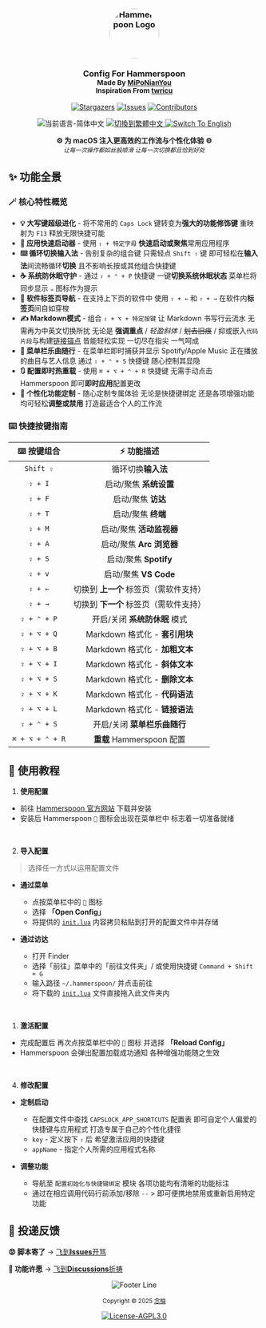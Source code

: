 <h3 align="center">
  <img src="https://avatars.githubusercontent.com/u/9214848?s=200&v=4" width="100" alt="Hammerspoon Logo" style="border-radius: 50%;"/><br/>
  <br/>
  <strong>Config For Hammerspoon</strong>
  <br/>
  <small>Made By <a href="https://github.com/MiPoNianYou/">MiPoNianYou</a></small>
  <br/>
  <small>Inspiration From <a href="https://github.com/twricu/">twricu</a></small>
</h3>

<p align="center">
  <a href="https://github.com/MiPoNianYou/macOS-Enhancer/stargazers"><img alt="Stargazers" src="https://img.shields.io/github/stars/MiPoNianYou/macOS-Enhancer?colorA=303446&colorB=babbf1&style=for-the-badge&logo=starship&logoColor=babbf1"></a>
  <a href="https://github.com/MiPoNianYou/macOS-Enhancer/issues"><img alt="Issues" src="https://img.shields.io/github/issues/MiPoNianYou/macOS-Enhancer?colorA=303446&colorB=ef9f76&style=for-the-badge&logo=bugsnag&logoColor=ef9f76"></a>
  <a href="https://github.com/MiPoNianYou/macOS-Enhancer/contributors"><img alt="Contributors" src="https://img.shields.io/github/contributors/MiPoNianYou/macOS-Enhancer?colorA=303446&colorB=a6d189&style=for-the-badge&logo=github&logoColor=a6d189"></a>
</p>

<p align="center">
  <img src="https://img.shields.io/badge/语言-简体中文-8caaee?colorA=303446&style=for-the-badge" alt="当前语言-简体中文">
  <a href="https://github.com/MiPoNianYou/macOS-Enhancer/blob/main/READMETW.md" title="切換到繁體中文">
    <img src="https://img.shields.io/badge/語言-繁體中文-51576d?colorA=303446&style=for-the-badge" alt="切換到繁體中文">
  </a>
  <a href="https://github.com/MiPoNianYou/macOS-Enhancer/blob/main/READMEEN.md" title="Switch To English">
    <img src="https://img.shields.io/badge/Language-English-51576d?colorA=303446&style=for-the-badge" alt="Switch To English">
  </a>
</p>

<p align="center">
<strong>⚙️ 为 macOS 注入更高效的工作流与个性化体验 ⚙️</strong>
<br/>
<small><i>让每一次操作都如丝般顺滑 让每一次切换都且恰到好处</i></small>
</p>

## ✨ 功能全景

### 🪄 核心特性概览
- **💡 大写键超级进化** - 将不常用的 `Caps Lock` 键转变为**强大的功能修饰键** 重映射为 `F13` 释放无限快捷可能
- **🚀 应用快速启动器** - 使用 `⇪ + 特定字母` **快速启动或聚焦**常用应用程序
- **⌨️ 循环切换输入法** - 告别复杂的组合键 只需轻点 `Shift ⇧` 键 即可轻松在**输入法**间流畅循环**切换** 且不影响长按或其他组合快捷键
- **☕️ 系统防休眠守护** - 通过 `⇪ + ⌃ + P` 快捷键 一键**切换系统休眠状态** 菜单栏将同步显示 `☕️` 图标作为提示
- **📑 软件标签页导航** - 在支持上下页的软件中 使用 `⇪ + ←` 和 `⇪ + →` 在软件内**标签页**间自如穿梭
- **✍️ Markdown模式** - 组合 `⇪ + ⌥ + 特定按键` 让 Markdown 书写行云流水 无需再为中英文切换所扰 无论是 **强调重点** / *轻盈斜体* / ~~划去旧痕~~ / 抑或嵌入`代码片段`与构建[链接锚点]() 皆能轻松实现 一切尽在指尖 一气呵成
- **🎵 菜单栏乐曲随行** - 在菜单栏即时捕获并显示 Spotify/Apple Music 正在播放的曲目与艺人信息 通过 `⇪ + ⌃ + S` 快捷键 随心控制其显隐
- **🔃 配置即时热重载** - 使用 `⌘ + ⌥ + ⌃ + R` 快捷键 无需手动点击 Hammerspoon 即可**即时应用**配置更改
- **🧰 个性化功能定制** - 随心定制专属体验 无论是快捷键绑定 还是各项增强功能 均可轻松**调整或禁用** 打造最适合个人的工作流

### ⌨️ 快捷按键指南

| ⌨️ 按键组合 | ⚡️ 功能描述 |
| :-: | :-: |
| `Shift ⇧` | 循环切换**输入法** |
| `⇪ + I` | 启动/聚焦 **系统设置** |
| `⇪ + F` | 启动/聚焦 **访达** |
| `⇪ + T` | 启动/聚焦 **终端** |
| `⇪ + M` | 启动/聚焦 **活动监视器** |
| `⇪ + A` | 启动/聚焦 **Arc 浏览器** |
| `⇪ + S` | 启动/聚焦 **Spotify** |
| `⇪ + v` | 启动/聚焦 **VS Code** |
| `⇪ + ←` | 切换到 **上一个** 标签页（需软件支持） |
| `⇪ + →` | 切换到 **下一个** 标签页（需软件支持） |
| `⇪ + ⌃ + P` | 开启/关闭 **系统防休眠** 模式 |
| `⇪ + ⌥ + Q` | Markdown 格式化 - **套引用块** |
| `⇪ + ⌥ + B` | Markdown 格式化 - **加粗文本** |
| `⇪ + ⌥ + I` | Markdown 格式化 - **斜体文本** |
| `⇪ + ⌥ + S` | Markdown 格式化 - **删除文本** |
| `⇪ + ⌥ + K` | Markdown 格式化 - **代码语法** |
| `⇪ + ⌥ + L` | Markdown 格式化 - **链接语法** |
| `⇪ + ⌃ + S` | 开启/关闭 **菜单栏乐曲随行** |
| `⌘ + ⌥ + ⌃ + R` | **重载** Hammerspoon 配置 |

## 📖 使用教程

1. **使用配置**
- 前往 [Hammerspoon 官方网站](https://www.hammerspoon.org/) 下载并安装
- 安装后 Hammerspoon `🔨` 图标会出现在菜单栏中 标志着一切准备就绪

<br/>

2. **导入配置**
> 选择任一方式以运用配置文件

- **通过菜单**
  - 点按菜单栏中的 `🔨` 图标
  - 选择 **「Open Config」**
  - 将提供的 [`init.lua`](https://github.com/MiPoNianYou/macOS-Enhancer/blob/main/init.lua) 内容拷贝粘贴到打开的配置文件中并存储

- **通过访达**
  - 打开 Finder
  - 选择「前往」菜单中的「前往文件夹」/ 或使用快捷键 `Command + Shift + G`
  - 输入路径 `~/.hammerspoon/` 并点击前往
  - 将下载的 [`init.lua`](https://github.com/MiPoNianYou/macOS-Enhancer/blob/main/init.lua) 文件直接拖入此文件夹内

<br/>

1. **激活配置**
- 完成配置后 再次点按菜单栏中的 `🔨` 图标 并选择 **「Reload Config」**
- Hammerspoon 会弹出配置加载成功通知 各种增强功能随之生效

<br/>

4. **修改配置**

- **定制启动**
  - 在配置文件中查找 `CAPSLOCK_APP_SHORTCUTS` 配置表 即可自定个人偏爱的快捷键与应用程式 打造专属于自己的个性化捷径
  - `key` - 定义按下 `⇪` 后 希望激活应用的快捷键
  - `appName` - 指定个人所需的应用程式名称

- **调整功能**
  - 导航至 `配置初始化与快捷键绑定` 模块 各项功能均有清晰的功能标注
  - 通过在相应调用代码行前添加/移除 `--` > 即可便携地禁用或重新启用特定功能

## 📮 投递反馈

**😡 脚本寄了** → [飞到**Issues**开骂](https://github.com/MiPoNianYou/macOS-Enhancer/issues)

**🌠 功能许愿** → [飞到**Discussions**祈祷](https://github.com/MiPoNianYou/macOS-Enhancer/discussions)

<p align="center"><img src="https://raw.githubusercontent.com/catppuccin/catppuccin/main/assets/footers/gray0_ctp_on_line.svg?sanitize=true" alt="Footer Line" /></p>

<p align="center">
  <small>Copyright © 2025 <a href="https://github.com/MiPoNianYou" target="_blank">念柚</a></small>
</p>

<p align="center">
	<a href="https://github.com/MiPoNianYou/macOS-Enhancer/blob/main/LICENSE"><img alt="License-AGPL3.0" src="https://img.shields.io/static/v1.svg?style=for-the-badge&label=License&message=AGPL-3.0&logoColor=c6d0f5&colorA=303446&colorB=babbf1"/></a>
</p>
